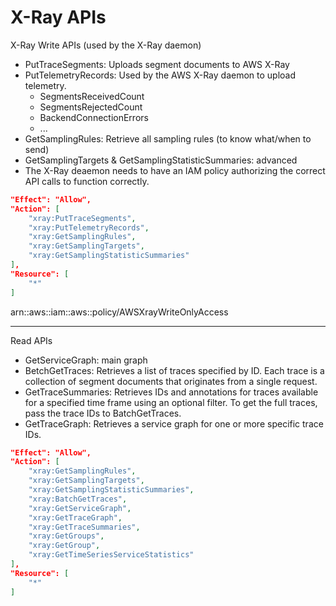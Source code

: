 # X-Ray APIs

X-Ray Write APIs (used by the X-Ray daemon)

- PutTraceSegments: Uploads segment documents to AWS X-Ray
- PutTelemetryRecords: Used by the AWS X-Ray daemon to upload telemetry.
    - SegmentsReceivedCount
    - SegmentsRejectedCount
    - BackendConnectionErrors
    - ...
- GetSamplingRules: Retrieve all sampling rules (to know what/when to send)
- GetSamplingTargets & GetSamplingStatisticSummaries: advanced
- The X-Ray deaemon needs to have an IAM policy authorizing the correct API calls to function correctly.

```json
"Effect": "Allow",
"Action": [
    "xray:PutTraceSegments",
    "xray:PutTelemetryRecords",
    "xray:GetSamplingRules",
    "xray:GetSamplingTargets",
    "xray:GetSamplingStatisticSummaries"
],
"Resource": [
    "*"
]
```
arn::aws::iam::aws::policy/AWSXrayWriteOnlyAccess


---

Read APIs

- GetServiceGraph: main graph
- BetchGetTraces: Retrieves a list of traces specified by ID. Each trace is a collection of segment documents that originates from a single request.
- GetTraceSummaries: Retrieves IDs and annotations for traces available for a specified time frame using an optional filter. To get the full traces, pass the trace IDs to BatchGetTraces.
- GetTraceGraph: Retrieves a service graph for one or more specific trace IDs.

```json
"Effect": "Allow",
"Action": [
    "xray:GetSamplingRules",
    "xray:GetSamplingTargets",
    "xray:GetSamplingStatisticSummaries",
    "xray:BatchGetTraces",
    "xray:GetServiceGraph",
    "xray:GetTraceGraph",
    "xray:GetTraceSummaries",
    "xray:GetGroups",
    "xray:GetGroup",
    "xray:GetTimeSeriesServiceStatistics"
],
"Resource": [
    "*"
]
```